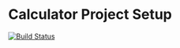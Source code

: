 # Calculator Project Setup
[![Build Status](https://app.travis-ci.com/Bhirahaspathisairam/calc2.svg?branch=main)](https://app.travis-ci.com/Bhirahaspathisairam/calc2)